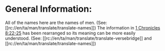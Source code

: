 # General Information:

All of the names here are the names of men. (See: [[rc://en/ta/man/translate/translate-names]])
The information in [1 Chronicles 8:22-25](./22.md) has been rearranged so its meaning can be more easily understood. (See: [[rc://en/ta/man/translate/translate-versebridge]] and [[rc://en/ta/man/translate/translate-names]])

